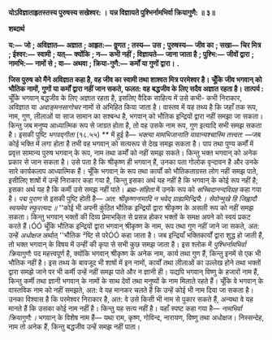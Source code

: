 **योऽविज्ञाताहृतस्तस्य पुरुषस्य सखेश्वर: ।** **यन्न विज्ञायते पुश्भिर्नामभिर्वा क्रियागुणै: ॥ ३॥** 

**शब्दार्थ** 

**य:—** **जो** **; अविज्ञात—** **अज्ञात** **; आहृत:—** **वॢणत** **; तस्य—** **उस** **; पुरुषस्य—** **जीव का** **; सखा—** **चिर मित्र** **; ईश्वर:—** **स्वामी** **; यत्—** **क्योंकि** **; न—** **कभी नहीं** **; विज्ञायते—** **जाना जाता है** **; पुश्भि:—** **जीवों द्वारा** **; नामभि:—** **नामों से** **; वा—** **अथवा** **; क्रिया-गुणै:—** **कर्मों या गुणों द्वारा।** **.** 

**जिस पुरुष को मैंने अविज्ञात कहा है, वह जीव का स्वामी तथा शाश्वत मित्र परमेश्वर है।** **चूँकि जीव भगवान् को भौतिक नामों, गुणों या कर्मों द्वारा नहीं जान सकते, फलत: वह** **बद्धजीव के लिए सदैव अज्ञात रहता है।** **तात्पर्य :** चूँकि भगवान् बद्धजीव के लिए अज्ञात रहता है, इसलिए वैदिक साहित्य में उसे कभी- कभी निराकार, अविज्ञात या *अवाङ्मनसागोचर* नामों से अभिहित किया जाता है। वास्तव में यह तथ्य है कि जहाँ तक रूप, नाम, गुण, लीलाओं या साज सामान का सश्बन्ध है, भगवान् को भौतिक इन्द्रियों द्वारा नहीं समझा जा सकता। किन्तु जब मनुष्य आध्यात्मिक रूप से जाग्रत होता है, तो वह उसके नाम रूप, गुण इत्यादि सभी समझ सकता है। इसकी पुष्टि *भगवद्गीता* (१८.५५) ** में हुई है— *भक्त्या* *मामभिजानाति यावान्यश्चास्मि तत्त्वत:* —जब कोई भक्ति में लगा होता है तभी वह भगवान् को सत्यरूप से देख समझ सकता है। पाप तथा पुण्य कर्मों में प्रवृत्त सामान्य पुरुष भगवान् के रूप, नाम तथा कर्मों को नहीं समझ सकते। किन्तु भक्त भगवान् को अनेक प्रकार से जान सकता है। उसे पता है कि श्रीकृष्ण ही भगवान् हैं, उनका पता गोलोक वृन्दावन है और उनके सारे कार्यकलाप आध्यात्मिक हैं। चूँकि भगवान् के रूप तथा कार्यों को भौतिकताग्रस्त लोग नहीं समझ पाते, इसीलिए शाषों में उन्हें निराकार कहा गया है, किन्तु इसका अर्थ यह नहीं है कि भगवान् के कोई रूप नहीं है; इसका अर्थ यह है कि कर्मी उसे समझ नहीं पाते। *ब्रह्म-संहिता* में उनके रूप को *सच्चिदानन्दविग्रह* कहा गया है। *पद्म* *पुराण* से इसकी पुष्टि होती है— *अत: श्रीकृष्णनामादि न भवेद् ग्राह्यमिन्द्रियै:।* *सेवोन्मुखे हि जिह्वादौ स्वयमेव स्फुरत्यद:॥* ''कोई भी अपनी कुंठित भौतिक इन्द्रियों द्वारा श्रीकृष्ण के असली रूप को नहीं समझ सकता। किन्तु भगवान् भक्तों की दिव्य प्रेमाभकि्त से प्रसन्न होकर भक्तों के समक्ष अपने को स्वयं प्रकट करते हैं।ÓÓ चूँकि भौतिक इन्द्रियों द्वारा भगवान् श्रीकृष्ण के नाम, रूप तथा गुण नहीं जाने जा सकते, अत: उन्हें *अधोक्षज* अर्थात् ''भौतिक ²ष्टि से परेÓÓ कहा जाता है। जब इन्द्रियाँ भक्तिकार्यों द्वारा शुद्ध हो जाती हैं, तो भक्त भगवान् के विषय में उन्हीं की कृपा से सभी कुछ समझ जाता है। इस श्लोक में *पुश्भिर्नामभिर्वा क्रियागुणै:* पद महत्त्वपूर्ण है, क्योंकि भगवान् श्रीकृष्ण के अनेक नाम, कार्य तथा गुण हैं, किन्तु इनमें से एक भी भौतिक नहीं है। इस तथ्य के बावजूद भी शाषों में इन नामों, कार्यों तथा लीलाओं का उल्लेख होने तथा भक्तों द्वारा समझे जाने पर भी कर्मी उन्हें नहीं समझ पाते और न ज्ञानी ही। यद्यपि भगवान् विष्णु के हजारों नाम हैं, किन्तु कर्मी तथा ज्ञानी भगवान् के नामों के साथ देवों तथा मनुष्यों के नाम मिलाते रहते हैं। चूँकि वे भगवान् के वास्तविक नाम को नहीं समझते, अत: वे यह मानकर चलते हैं कि उन्हें कोई भी नाम दिया जा सकता है। उनका विश्वास है कि परमेश्वर निराकार है, अत: वे उसे किसी भी नाम से पुकार सकते हैं, अन्यथा वे यह मानते हैं कि उसका कोई नाम नहीं है। किन्तु यह सत्य नहीं है। यहाँ स्पष्ट कहा गया है— *नामभिर्वा क्रियागुणै:।* भगवान् के विशेष नाम हैं— यथा राम, कृष्ण, गोविन्द, नारायण, विष्णु तथा अधोक्षज। निस्सन्देह, नाम तो अनेक हैं, किन्तु बद्धजीव उन्हें समझ नहीं पाता।  